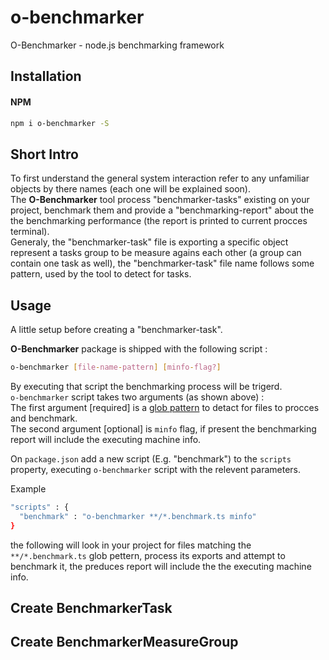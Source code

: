 # o-benchmarker
O-Benchmarker - node.js benchmarking framework

## Installation
#### NPM
```sh
npm i o-benchmarker -S
```


## Short Intro
To first understand the general system interaction refer to any unfamiliar objects by there names (each one will be explained soon).<br>
The **O-Benchmarker** tool process "benchmarker-tasks" existing on your project, benchmark them and provide a "benchmarking-report" about the the benchmarking performance (the report is printed to current procces terminal).<br>
Generaly, the "benchmarker-task" file is exporting a specific object represent a tasks group to be measure agains each other (a group can contain one task as well), the "benchmarker-task" file name follows some pattern, used by the tool to detect for tasks.


## Usage
A little setup before creating a "benchmarker-task".

**O-Benchmarker** package is shipped with the following script :
```sh
o-benchmarker [file-name-pattern] [minfo-flag?]
```

By executing that script the benchmarking process will be trigerd. <br>
`o-benchmarker` script takes two arguments (as shown above) : <br>
The first argument [required] is a [glob pattern] to detact for files to procces and benchmark.<br>
The second argument [optional] is `minfo` flag, if present the benchmarking report will include the executing machine info. 


On `package.json` add a new script (E.g. "benchmark") to the `scripts` property, executing `o-benchmarker` script with the relevent parameters.<br>

Example
```sh
"scripts" : {
  "benchmark" : "o-benchmarker **/*.benchmark.ts minfo" 
}
```
the following will look in your project for files matching the `**/*.benchmark.ts` glob pettern, process its exports and attempt to benchmark it, the preduces report will include the the executing machine info.


## Create BenchmarkerTask 


## Create BenchmarkerMeasureGroup


[glob pattern]: <https://en.wikipedia.org/wiki/Glob_(programming)>
